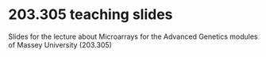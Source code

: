 # 203.305 teaching slides

Slides for the lecture about Microarrays for the Advanced Genetics modules of Massey University (203.305)
